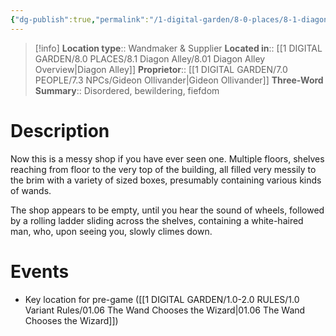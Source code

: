 ```yaml
---
{"dg-publish":true,"permalink":"/1-digital-garden/8-0-places/8-1-diagon-alley/8-1-11-ollivander-s-wands/","tags":["#place","#diagon-alley","#shop"]}
---
```


>[!info]
>**Location type**::  Wandmaker & Supplier
>**Located in**:: [[1 DIGITAL GARDEN/8.0 PLACES/8.1 Diagon Alley/8.01 Diagon Alley Overview\|Diagon Alley]]
>**Proprietor**:: [[1 DIGITAL GARDEN/7.0 PEOPLE/7.3 NPCs/Gideon Ollivander\|Gideon Ollivander]]
>**Three-Word Summary**:: Disordered, bewildering, fiefdom 

# Description

Now this is a messy shop if you have ever seen one. Multiple floors, shelves reaching from floor to the very top of the building, all filled very messily to the brim with a variety of sized boxes, presumably containing various kinds of wands. 

The shop appears to be empty, until you hear the sound of wheels, followed by a rolling ladder sliding across the shelves, containing a white-haired man, who, upon seeing you, slowly climes down.


# Events

- Key location for pre-game ([[1 DIGITAL GARDEN/1.0-2.0 RULES/1.0 Variant Rules/01.06 The Wand Chooses the Wizard\|01.06 The Wand Chooses the Wizard]])